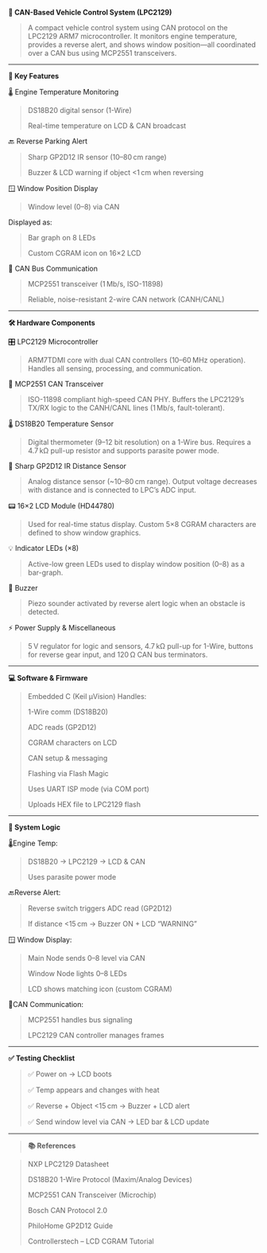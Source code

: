  **🚗 CAN-Based Vehicle Control System (LPC2129)**

> A compact vehicle control system using CAN protocol on the LPC2129 ARM7 microcontroller. It monitors engine temperature, provides a reverse alert, and shows window position—all coordinated over a CAN bus using MCP2551 transceivers.

--------------------------------------------------------------------------------------------------------------
**🔧 Key Features**
> 
 🌡️ Engine Temperature Monitoring
 
>   DS18B20 digital sensor (1-Wire)
> 
>  Real-time temperature on LCD & CAN broadcast

🔙 Reverse Parking Alert

> Sharp GP2D12 IR sensor (10–80 cm range)
> 
> Buzzer & LCD warning if object <1 cm when reversing

🪟 Window Position Display

> Window level (0–8) via CAN

 Displayed as:

> Bar graph on 8 LEDs
> 
> Custom CGRAM icon on 16×2 LCD

📶 CAN Bus Communication

> MCP2551 transceiver (1 Mb/s, ISO-11898)
> 
> Reliable, noise-resistant 2-wire CAN network (CANH/CANL)

--------------------------------------------------------------------------------------------------------------
**🛠️ Hardware Components**

🎛️ LPC2129 Microcontroller

> ARM7TDMI core with dual CAN controllers (10–60 MHz operation). Handles all sensing, processing, and communication.

🔄 MCP2551 CAN Transceiver

> ISO-11898 compliant high-speed CAN PHY. Buffers the LPC2129’s TX/RX logic to the CANH/CANL lines (1 Mb/s, fault-tolerant).

🌡️ DS18B20 Temperature Sensor

> Digital thermometer (9–12 bit resolution) on a 1-Wire bus. Requires a 4.7 kΩ pull-up resistor and supports parasite power mode.

🔭 Sharp GP2D12 IR Distance Sensor

> Analog distance sensor (~10–80 cm range). Output voltage decreases with distance and is connected to LPC’s ADC input.

📟 16×2 LCD Module (HD44780)

> Used for real-time status display. Custom 5×8 CGRAM characters are defined to show window graphics.

💡 Indicator LEDs (×8)

> Active-low green LEDs used to display window position (0–8) as a bar-graph.

🔔 Buzzer

> Piezo sounder activated by reverse alert logic when an obstacle is detected.

⚡ Power Supply & Miscellaneous

> 5 V regulator for logic and sensors, 4.7 kΩ pull-up for 1-Wire, buttons for reverse gear input, and 120 Ω CAN bus terminators.

--------------------------------------------------------------------------------------------------------------
**💻 Software & Firmware**
> Embedded C (Keil µVision)
> Handles:
> 
> 1-Wire comm (DS18B20)
> 
> ADC reads (GP2D12)
> 
> CGRAM characters on LCD
> 
> CAN setup & messaging
> 
> Flashing via Flash Magic
> 
> Uses UART ISP mode (via COM port)
> 
> Uploads HEX file to LPC2129 flash

--------------------------------------------------------------------------------------------------------------
**🔁 System Logic**
 
🌡️Engine Temp:

> DS18B20 → LPC2129 → LCD & CAN
> 
> Uses parasite power mode

🔙Reverse Alert:

> Reverse switch triggers ADC read (GP2D12)
> 
> If distance <15 cm → Buzzer ON + LCD “WARNING”

🪟 Window Display:

> Main Node sends 0–8 level via CAN
> 
> Window Node lights 0–8 LEDs
> 
> LCD shows matching icon (custom CGRAM)
>
📶CAN Communication:

> MCP2551 handles bus signaling
> 
> LPC2129 CAN controller manages frames
--------------------------------------------------------------------------------------------------------------
**✅ Testing Checklist**
> 
> ✅ Power on → LCD boots
> 
> ✅ Temp appears and changes with heat
> 
> ✅ Reverse + Object <15 cm → Buzzer + LCD alert
> 
> ✅ Send window level via CAN → LED bar & LCD update

--------------------------------------------------------------------------------------------------------------
> **📚 References**

> NXP LPC2129 Datasheet
> 
> DS18B20 1-Wire Protocol (Maxim/Analog Devices)
> 
> MCP2551 CAN Transceiver (Microchip)
> 
> Bosch CAN Protocol 2.0
> 
> PhiloHome GP2D12 Guide
> 
> Controllerstech – LCD CGRAM Tutorial
